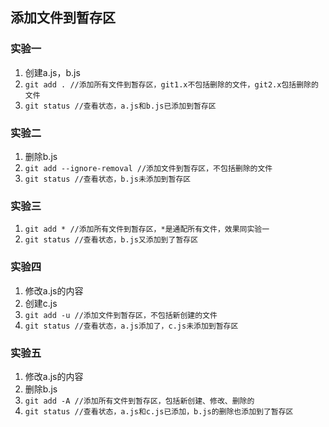 ## 添加文件到暂存区

### 实验一

1. 创建a.js，b.js
2. `git add . //添加所有文件到暂存区，git1.x不包括删除的文件，git2.x包括删除的文件`
3. `git status //查看状态，a.js和b.js已添加到暂存区`

### 实验二

1. 删除b.js
2. `git add --ignore-removal //添加文件到暂存区，不包括删除的文件`
3. `git status //查看状态，b.js未添加到暂存区`

### 实验三
1. `git add * //添加所有文件到暂存区，*是通配所有文件，效果同实验一`
2. `git status //查看状态，b.js又添加到了暂存区`

### 实验四

1. 修改a.js的内容
2. 创建c.js
3. `git add -u //添加文件到暂存区，不包括新创建的文件`
4. `git status //查看状态，a.js添加了，c.js未添加到暂存区`

### 实验五
1. 修改a.js的内容
2. 删除b.js
3. `git add -A //添加所有文件到暂存区，包括新创建、修改、删除的`
4. `git status //查看状态，a.js和c.js已添加，b.js的删除也添加到了暂存区`
